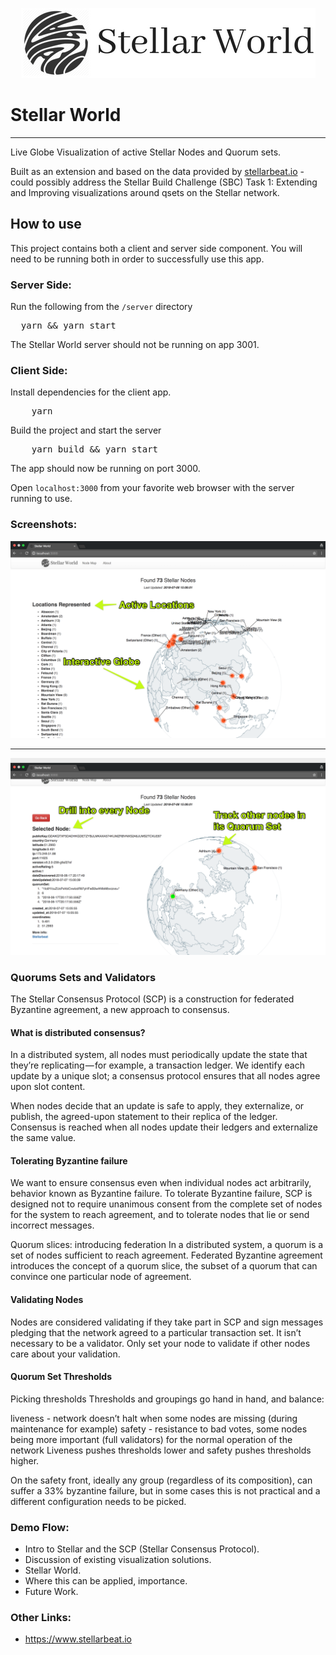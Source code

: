 
<p align="center">
  <img src="./src/assets/stellar_world.png"/>
</p>

# Stellar World
---

Live Globe Visualization of active Stellar Nodes and Quorum sets.

Built as an extension and based on the data provided by <a href="stellarbeat.io">stellarbeat.io</a> - could possibly address  the Stellar Build Challenge (SBC) Task 1: Extending and Improving visualizations around qsets on the Stellar network.

## How to use

This project contains both a client and server side component. You will need to be running both in order to successfully use this app.

### Server Side:
Run the following from the `/server` directory

<pre>
  yarn && yarn start
</pre>

The Stellar World server should not be running on app 3001. 

### Client Side:

Install dependencies for the client app.
<pre>
    yarn
</pre>

Build the project and start the server
<pre>
    yarn build && yarn start
</pre>

The app should now be running on port 3000. <br/>

Open `localhost:3000` from your favorite web browser with the server running to use.

### Screenshots:

<img src="screenshots/sw_1.png" width="600"/>
<hr/>
<img src="screenshots/sw_2.png" width="600"/>

### Quorums Sets and Validators

The Stellar Consensus Protocol (SCP) is a construction for federated Byzantine agreement, a new approach to consensus.

#### What is distributed consensus?
In a distributed system, all nodes must periodically update the state that they’re replicating — for example, a transaction ledger. We identify each update by a unique slot; a consensus protocol ensures that all nodes agree upon slot content.

When nodes decide that an update is safe to apply, they externalize, or publish, the agreed-upon statement to their replica of the ledger. Consensus is reached when all nodes update their ledgers and externalize the same value.

#### Tolerating Byzantine failure
We want to ensure consensus even when individual nodes act arbitrarily, behavior known as Byzantine failure. To tolerate Byzantine failure, SCP is designed not to require unanimous consent from the complete set of nodes for the system to reach agreement, and to tolerate nodes that lie or send incorrect messages.

Quorum slices: introducing federation
In a distributed system, a quorum is a set of nodes sufficient to reach agreement. Federated Byzantine agreement introduces the concept of a quorum slice, the subset of a quorum that can convince one particular node of agreement.

#### Validating Nodes

Nodes are considered validating if they take part in SCP and sign messages pledging that the network agreed to a particular transaction set. It isn’t necessary to be a validator. Only set your node to validate if other nodes care about your validation.

#### Quorum Set Thresholds

Picking thresholds
Thresholds and groupings go hand in hand, and balance:

liveness - network doesn’t halt when some nodes are missing (during maintenance for example)
safety - resistance to bad votes, some nodes being more important (full validators) for the normal operation of the network
Liveness pushes thresholds lower and safety pushes thresholds higher.

On the safety front, ideally any group (regardless of its composition), can suffer a 33% byzantine failure, but in some cases this is not practical and a different configuration needs to be picked.


### Demo Flow:
* Intro to Stellar and the SCP (Stellar Consensus Protocol).
* Discussion of existing visualization solutions.
* Stellar World.
* Where this can be applied, importance.
* Future Work.

### Other Links:
* https://www.stellarbeat.io